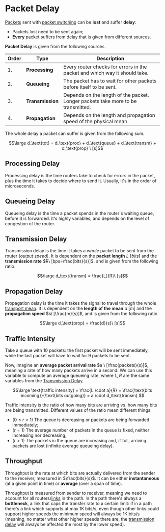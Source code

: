 # Packet Delay

[Packets](/Systems%20and%20Networking/Unit%202/Packets/Packet.md) sent with [packet switching](/Systems%20and%20Networking/Unit%202/Network%20Core.md#Packet%20Switching) can be **lost** and suffer **delay**:

- Packets lost need to be sent again;
- **Every** packet suffers from delay that is given from different sources.

**Packet Delay** is given from the following sources.

| Order | Type             | Description                                                                      |
| ----- | ---------------- | -------------------------------------------------------------------------------- |
| 1.    | **Processing**   | Every router checks for errors in the packet and which way it should take.       |
| 2.    | **Queueing**     | The packet has to wait for other packets before itself to be sent.               |
| 3.    | **Transmission** | Depends on the length of the packet. Longer packets take more to be transmitted. |
| 4.    | **Propagation**  | Depends on the length and propagation speed of the physical mean.                |

The whole delay a packet can suffer is given from the following sum.

$$\large d_\text{tot} = d_\text{proc} + d_\text{queue} + d_\text{transm} + d_\text{prop} \ [s]$$

## Processing Delay

Processing delay is the time routers take to check for errors in the packet, plus the time it takes to decide where to send it. Usually, it's in the order of microseconds.

## Queueing Delay

Queueing delay is the time a packet spends in the router's waiting queue, before it is forwarded. It's highly variables, and depends on the level of congestion of the router.

## Transmission Delay

Transmission delay is the time it takes a *whole* packet to be sent from the router (*output speed*). It is dependent on the **packet length** $L\ [bits]$ and the **transmission rate** $R\ [bps=\frac{bits}{s}]$, and is given from the following ratio.

$$\large d_\text{transm} = \frac{L}{R}\ [s]$$

## Propagation Delay

Propagation delay is the time it takes the signal to travel through the whole [transport mean](/Systems%20and%20Networking/Unit%202/Transport%20Means.md). It is dependent on the **length of the mean** $d\ [m]$ and the **propagation speed** $s\ [\frac{m}{s}]$, and is given from the following ratio.

$$\large d_\text{prop} = \frac{d}{s}\ [s]$$

## Traffic Intensity

Take a queue with 10 packets: the first packet will be sent immediately, while the last packet will have to wait for 9 packets to be sent.

Now, imagine an **average packet arrival rate** $a \ [\frac{packets}{s}]$, meaning a rate of how many packets arrive in a second. We can use this variable to compute an average queueing rate, where $L,R$ are the same variables from the [Transmission Delay](#transmission%20delay).

$$\large
	\text{traffic intensity} = \frac{L \cdot a}{R}
	= \frac{\text{bits incoming}}{\text{bits outgoing}}
	= a \cdot d_\text{transm}
$$

Traffic intensity is the ratio of how many bits are arriving vs. how many bits are being transmitted. Different values of the ratio mean different things:

- $(0 \le r < 1)$ The queue is decreasing or packets are being forwarded immediately;
- $(r = 1)$ The average number of packets in the queue is fixed, neither increasing nor decreasing;
- $(r > 1)$ The packets in the queue are increasing and, if full, arriving packets are lost (infinite average queueing delay).

## Throughput

Throughput is the rate at which bits are actually delivered from the sender to the receiver, measured in $\frac{bits}{s}$. It can be either **instantaneous** (at a given point in time) or **average** (over a span of time).

Throughput is measured from sender to receiver, meaning we need to account for all routers/[links](?TK) in the path. In the path there's always a **bottleneck**, a link that caps the transfer rate to a certain limit: if in a path there's a link which supports at max 1K bits/s, even though other links could support higher speeds the minimum speed will always be 1K bits/s (meaning, no matter what other higher speeds there are, the [transmission delay](#Transmission%20Delay) will always be affected the most by the lower speed).
